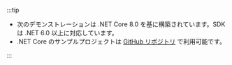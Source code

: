 :::tip

- 次のデモンストレーションは .NET Core 8.0 を基に構築されています。SDK は .NET 6.0 以上に対応しています。
- .NET Core のサンプルプロジェクトは [GitHub リポジトリ](https://github.com/logto-io/csharp) で利用可能です。

:::
